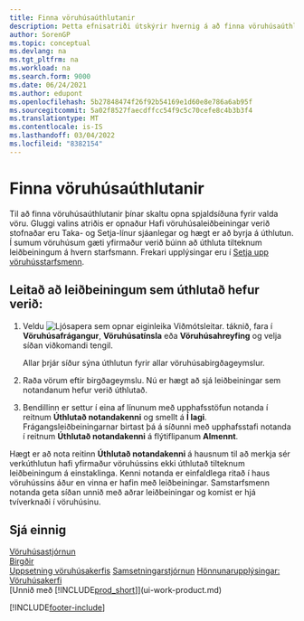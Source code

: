 ```yaml
---
title: Finna vöruhúsaúthlutanir
description: Þetta efnisatriði útskýrir hvernig á að finna vöruhúsaúthlutanir sem þér hefur verið úthlutað á birgðaspjaldssíðunni þegar leiðbeiningar hafa verið búnar til.
author: SorenGP
ms.topic: conceptual
ms.devlang: na
ms.tgt_pltfrm: na
ms.workload: na
ms.search.form: 9000
ms.date: 06/24/2021
ms.author: edupont
ms.openlocfilehash: 5b27848474f26f92b54169e1d60e8e786a6ab95f
ms.sourcegitcommit: 5a02f8527faecdffcc54f9c5c70cefe8c4b3b3f4
ms.translationtype: MT
ms.contentlocale: is-IS
ms.lasthandoff: 03/04/2022
ms.locfileid: "8382154"
---
```

# <a name="find-your-warehouse-assignments"></a>Finna vöruhúsaúthlutanir

Til að finna vöruhúsaúthlutanir þínar skaltu opna spjaldsíðuna fyrir valda vöru. Gluggi valins atriðis er opnaður Hafi vöruhúsaleiðbeiningar verið stofnaðar eru Taka- og Setja-línur sjáanlegar og hægt er að byrja á úthlutun. Í sumum vöruhúsum gæti yfirmaður verið búinn að úthluta tilteknum leiðbeiningum á hvern starfsmann. Frekari upplýsingar eru í [Setja upp vöruhússtarfsmenn](warehouse-how-to-set-up-warehouse-employees.md).

## <a name="to-find-an-instruction-assigned-to-you"></a>Leitað að leiðbeiningum sem úthlutað hefur verið:

1. Veldu ![Ljósapera sem opnar eiginleika Viðmótsleitar.](media/ui-search/search_small.png "Segðu mér hvað þú vilt gera") táknið, fara í **Vöruhúsafrágangur**, **Vöruhúsatínsla** eða **Vöruhúsahreyfing** og velja síðan viðkomandi tengil.

    Allar þrjár síður sýna úthlutun fyrir allar vöruhúsabirgðageymslur.  

2. Raða vörum eftir birgðageymslu. Nú er hægt að sjá leiðbeiningar sem notandanum hefur verið úthlutað.  
3. Bendillinn er settur í eina af línunum með upphafsstöfun notanda í reitnum **Úthlutað notandakenni** og smellt á **Í lagi**. Frágangsleiðbeiningarnar birtast þá á síðunni með upphafsstafi notanda í reitnum **Úthlutað notandakenni** á flýtiflipanum **Almennt**.  

Hægt er að nota reitinn **Úthlutað notandakenni** á hausnum til að merkja sér verkúthlutun hafi yfirmaður vöruhússins ekki úthlutað tilteknum leiðbeiningum á einstaklinga. Kenni notanda er einfaldlega ritað í haus vöruhússins áður en vinna er hafin með leiðbeiningar. Samstarfsmenn notanda geta síðan unnið með aðrar leiðbeiningar og komist er hjá tvíverknaði í vöruhúsinu.  

## <a name="see-also"></a>Sjá einnig

[Vöruhúsastjórnun](warehouse-manage-warehouse.md)  
[Birgðir](inventory-manage-inventory.md)  
[Uppsetning vöruhúsakerfis](warehouse-setup-warehouse.md) 
[Samsetningarstjórnun](assembly-assemble-items.md)
[Hönnunarupplýsingar: Vöruhúsakerfi](design-details-warehouse-management.md)  
[Unnið með [!INCLUDE[prod_short](includes/prod_short.md)]](ui-work-product.md) 


[!INCLUDE[footer-include](includes/footer-banner.md)]
